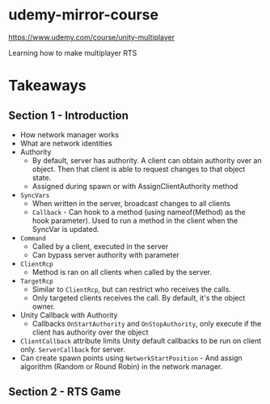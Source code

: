 # udemy-mirror-course
https://www.udemy.com/course/unity-multiplayer

Learning how to make multiplayer RTS

# Takeaways

## Section 1 - Introduction

- How network manager works
- What are network identities
- Authority
  - By default, server has authority. A client can obtain authority over an object. Then that client is able to request changes to that object state.
  - Assigned during spawn or with AssignClientAuthority method
- `SyncVars`
  - When written in the server, broadcast changes to all clients
  - `Callback` - Can hook to a method (using nameof(Method) as the hook parameter). Used to run a method in the client when the SyncVar is updated.
- `Command`
  - Called by a client, executed in the server
  - Can bypass server authority with parameter
- `ClientRcp`
  - Method is ran on all clients when called by the server.
- `TargetRcp`
  - Similar to `ClientRcp`, but can restrict who receives the calls.
  - Only targeted clients receives the call. By default, it's the object owner.
- Unity Callback with Authority
  - Callbacks `OnStartAuthority` and `OnStopAuthority`, only execute if the client has authority over the object
- `ClientCallback` attribute limits Unity default callbacks to be run on client only. `ServerCallback` for server.
- Can create spawn points using `NetworkStartPosition` - And assign algorithm (Random or Round Robin) in the network manager.

## Section 2 - RTS Game


